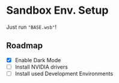 # Sandbox Env. Setup

Just run `"BASE.wsb"`!

## Roadmap

- [x] Enable Dark Mode
- [ ] Install NVIDIA drivers
- [ ] Install used Development Environments
